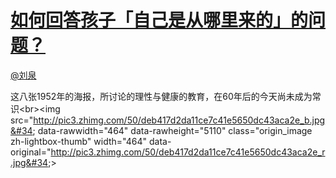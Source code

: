 
#  [如何回答孩子「自己是从哪里来的」的问题？](https://zhihu.com/questions/22233160)



[@刘泉](https://zhihu.com/people/1099a715428b2653096f8215097cf4d4)

这八张1952年的海报，所讨论的理性与健康的教育，在60年后的今天尚未成为常识&lt;br&gt;&lt;img src=&#34;http://pic3.zhimg.com/50/deb417d2da11ce7c41e5650dc43aca2e_b.jpg&#34; data-rawwidth=&#34;464&#34; data-rawheight=&#34;5110&#34; class=&#34;origin_image zh-lightbox-thumb&#34; width=&#34;464&#34; data-original=&#34;http://pic3.zhimg.com/50/deb417d2da11ce7c41e5650dc43aca2e_r.jpg&#34;&gt;